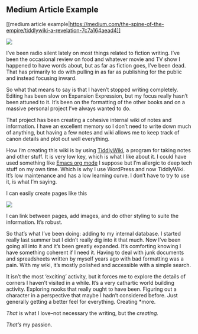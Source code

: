 <!-- plugin template readme -->

## Medium Article Example

[[medium article example|https://medium.com/the-spine-of-the-empire/tiddlywiki-a-revelation-7c7a164aead4]]

![](https://miro.medium.com/v2/resize:fit:960/0*4Y9MJOY3XEKwKrz9.)

I’ve been radio silent lately on most things related to fiction writing. I’ve been the occasional review on food and whatever movie and TV show I happened to have words about, but as far as fiction goes, I’ve been dead. That has primarily to do with pulling in as far as publishing for the public and instead focusing inward.

So what that means to say is that I haven’t stopped writing completely. Editing has been slow on Expansion Expression, but my focus really hasn’t been attuned to it. It’s been on the formatting of the other books and on a massive personal project I’ve always wanted to do.

That project has been creating a cohesive internal wiki of notes and information. I have an excellent memory so I don’t need to write down much of anything, but having a few notes and wiki allows me to keep track of canon details and plot out well everything.

How I’m creating this wiki is by using [TiddlyWiki](http://tiddlywiki.com/), a program for taking notes and other stuff. It is very low key, which is what I like about it. I could have used something like [Emacs org mode](http://orgmode.org/) I suppose but I’m allergic to deep tech stuff on my own time. Which is why I use WordPress and now TiddlyWiki. It’s low maintenance and has a low learning curve. I don’t have to try to use it, is what I’m saying.

I can easily create pages like this

![](https://miro.medium.com/v2/resize:fit:1050/0*kmVd_TfxBrXFcUJd.)

I can link between pages, add images, and do other styling to suite the information. It’s robust.

So that’s what I’ve been doing: adding to my internal database. I started really last summer but I didn’t really dig into it that much. Now I’ve been going all into it and it’s been greatly expanded. It’s comforting knowing I have something coherent if I need it. Having to deal with junk documents and spreadsheets written by myself years ago with bad formatting was a pain. With my wiki, it’s mostly polished and accessible with a simple search.

It isn’t the most ‘exciting’ activity, but it forces me to explore the details of corners I haven’t visited in a while. It’s a very cathartic world building activity. Exploring nooks that really ought to have been. Figuring out a character in a perspective that maybe I hadn’t considered before. Just generally getting a better feel for everything. Creating *more.

*That* is what I love–not necessary the writing, but the *creating.*

*That’s* my passion.